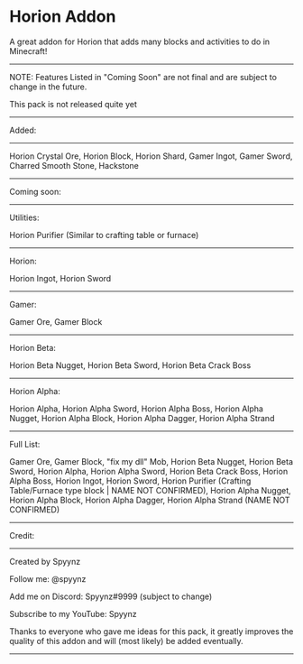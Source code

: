 # Horion Addon

A great addon for Horion that adds many blocks and activities to do in Minecraft!

---------------------------------------

NOTE: Features Listed in "Coming Soon" are not final and are subject to change in the future.

This pack is not released quite yet

---------------------------------------

Added:

---------------------------------------

Horion Crystal Ore,
Horion Block,
Horion Shard,
Gamer Ingot,
Gamer Sword,
Charred Smooth Stone,
Hackstone

---------------------------------------

Coming soon:

---------------------------------------

Utilities:

Horion Purifier (Similar to crafting table or furnace)

---------------------------------------

Horion:

Horion Ingot,
Horion Sword

---------------------------------------

Gamer:

Gamer Ore,
Gamer Block

---------------------------------------

Horion Beta:

Horion Beta Nugget,
Horion Beta Sword,
Horion Beta Crack Boss

---------------------------------------

Horion Alpha:

Horion Alpha,
Horion Alpha Sword,
Horion Alpha Boss,
Horion Alpha Nugget,
Horion Alpha Block,
Horion Alpha Dagger,
Horion Alpha Strand

---------------------------------------

Full List:

Gamer Ore,
Gamer Block,
"fix my dll" Mob,
Horion Beta Nugget,
Horion Beta Sword,
Horion Alpha,
Horion Alpha Sword,
Horion Beta Crack Boss,
Horion Alpha Boss,
Horion Ingot,
Horion Sword,
Horion Purifier (Crafting Table/Furnace type block | NAME NOT CONFIRMED),
Horion Alpha Nugget,
Horion Alpha Block,
Horion Alpha Dagger,
Horion Alpha Strand (NAME NOT CONFIRMED)

---------------------------------------

Credit:

---------------------------------------

Created by Spyynz

Follow me: @spyynz

Add me on Discord: Spyynz#9999 (subject to change)

Subscribe to my YouTube: Spyynz

Thanks to everyone who gave me ideas for this pack, it greatly improves the quality of this addon and will (most likely) be added eventually.

---------------------------------------
